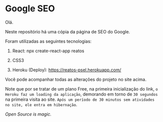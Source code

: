 # Google SEO

Olá.

Neste repositório há uma cópia da página de SEO do Google.

Foram utilizadas as seguintes tecnologias:

1. React: npx create-react-app reatos

2. CSS3

3. Heroku (Deploy): https://reatos-psel.herokuapp.com/

Você pode acompanhar todas as alterações do projeto no site acima.

Note que por se tratar de um plano Free, na primeira inicialização do link, `o Heroku faz um loading da aplicação`, demorando em torno de `30 segundos` na primeira visita ao site.
`Após um período de 30 minutos sem atividades no site, ele entra em hibernação`.

_Open Source is magic._
